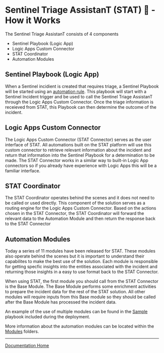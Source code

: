 # Sentinel Triage AssistanT (STAT) :hospital: - How it Works

The Sentinel Triage AssistanT consists of 4 components

* Sentinel Playbook (Logic App)
* Logic Apps Custom Connector
* STAT Coordinator
* Automation Modules

## Sentinel Playbook (Logic App)

When a Sentinel incidient is created that requires triage, a Sentinel Playbook will be started using an [automation rule](https://docs.microsoft.com/azure/sentinel/automate-incident-handling-with-automation-rules).  This playbook will start with a Sentinel Incident trigger and be used to call the Sentinel Triage AssistanT through the Logic Apps Custom Connector.  Once the triage information is receieved from STAT, this Playbook can then determine the outcome of the incident.

## Logic Apps Custom Connector

The Logic Apps Custom Connector (STAT Connector) serves as the user interface of STAT.  All automations built on the STAT platform will use this custom connector to retrieve relevant information about the incident and return that information into the Sentinel Playbook for a determination to be made.  The STAT Connector works in a similar way to built-in Logic App connectors so if you already have experience with Logic Apps this will be a familiar interface.

## STAT Coordinator

The STAT Coordinator operates behind the scenes and it does not need to be called or used directly.  This component of the solution serves as a routing engine for the Logic Apps Custom Connector.  Based on the actions chosen in the STAT Connector, the STAT Coordinator will forward the relevant data to the Automation Module and then return the response back to the STAT Connector

## Automation Modules

Today a series of 11 modules have been released for STAT.  These modules also operate behind the scenes but it is important to understand their capabilites to make the best use of the solution.  Each module is responsible for getting specfic insights into the entities associated with the incident and returning those insights in a easy to use format back to the STAT Connector.

When using STAT, the first module you should call from the STAT Connector is the Base Module.  The Base Module performs some enrichment activities to prepare the incident data for the rest of the STAT solution.  All other modules will require inputs from this Base module so they should be called after the Base Module has processed the incident data.

An example of the use of multiple modules can be found in the [Sample](sample.md) playbook included during the deployment.

More information about the automation modules can be located within the [Modules](/Modules/) folders.

---
[Documentation Home](readme.md)

